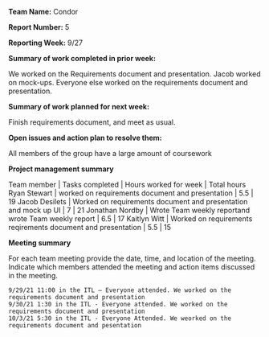 **Team Name:** Condor

**Report Number:** 5

**Reporting Week:** 9/27

**Summary of work completed in prior week:**

We worked on the Requirements document and presentation. Jacob worked on mock-ups. Everyone else worked on the requirements document and presentation.

**Summary of work planned for next week:**

Finish requirements document, and meet as usual.

**Open issues and action plan to resolve them:**

All members of the group have a large amount of coursework

**Project management summary**

Team member | Tasks completed | Hours worked for week | Total hours
Ryan Stewart | worked on requirements document and presentation  | 5.5 | 19
Jacob Desilets | Worked on requirements document and presentation and mock up UI | 7 | 21 
Jonathan Nordby | Wrote Team weekly reportand wrote Team weekly report | 6.5 | 17 
Kaitlyn Witt | Worked on requirements reqirements document and presentation | 5.5 | 15

**Meeting summary**

For each team meeting provide the date, time, and location of the meeting. Indicate which members attended the meeting and action items discussed in the meeting.

    9/29/21 11:00 in the ITL – Everyone attended. We worked on the requirements document and presentation
    9/30/21 1:30 in the ITL - Everyone attended. We worked on the requirements document and presentation
    10/3/21 5:30 in the ITL - Everyone Attended. We weorked on the requirements document and pesentation
